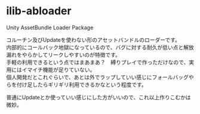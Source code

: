 # ilib-abloader
Unity AssetBundle Loader Package

コルーチン及びUpdateを使わない形のアセットバンドルのローダーです。  
内部的にコールバック地獄になっているので、バグに対する耐久が低い点と解放漏れをやらかしてリークしやすいのが特徴です。  
手軽の利用できるという点ではまあまあ？　縛りプレイで作っただけなので、実用にはイマイチ機能が足りていない。  
個人開発だとこれぐらいで、あとは外でラップしていい感じにフォールバッグやらを付け足したらギリギリ利用できるかなという程度です。  

普通にUpdateとか使っていい感じにした方がいいので、これ以上作りこむかは微妙。
